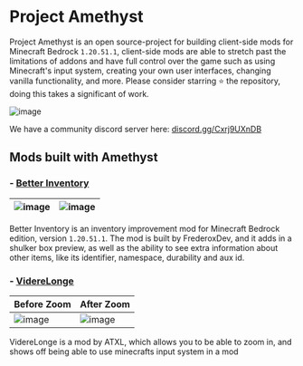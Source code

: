 # Project Amethyst

Project Amethyst is an open source-project for building client-side mods for Minecraft Bedrock `1.20.51.1`, client-side mods are able to stretch past the limitations of addons and have full control over the game such as using Minecraft's input system, creating your own user interfaces, changing vanilla functionality, and more. Please consider starring ⭐ the repository, doing this takes a significant of work.

![image](https://github.com/FrederoxDev/Amethyst/assets/69014593/68882aec-0d4c-4c1a-9a6c-2777fc91a859)

We have a community discord server here: [discord.gg/Cxrj9UXnDB](https://discord.gg/Cxrj9UXnDB)

## Mods built with Amethyst

### - [Better Inventory](https://github.com/FrederoxDev/Better-Inventory)

| ![image](https://github.com/FrederoxDev/Better-Inventory/assets/69014593/a6f26fd7-f934-4a9a-95ba-5f03eb950509) | ![image](https://github.com/FrederoxDev/Better-Inventory/assets/69014593/97290890-1a12-4c61-a9ac-407bf78289d6) |
|----------------------------------------------------------------------------------------------------------------|----------------------------------------------------------------------------------------------------------------|

Better Inventory is an inventory improvement mod for Minecraft Bedrock edition, version `1.20.51.1`. The mod is built by FrederoxDev, and it adds in a shulker box preview, as well as the ability to see extra information about other items, like its identifier, namespace, durability and aux id.

### - [VidereLonge](https://github.com/ATXLtheAxolotl/VidereLonge)

| Before Zoom                                                                                            | After Zoom                                                                                             |
|--------------------------------------------------------------------------------------------------------|--------------------------------------------------------------------------------------------------------|
| ![image](https://github.com/FrederoxDev/Amethyst/assets/69014593/c08ba235-3ac0-427a-b66b-3e5c69a56996) | ![image](https://github.com/FrederoxDev/Amethyst/assets/69014593/43c797db-4a67-470a-afae-5719bfbca1ce) |

VidereLonge is a mod by ATXL, which allows you to be able to zoom in, and shows off being able to use minecrafts input system in a mod
